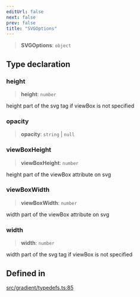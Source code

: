 ```yaml
---
editUrl: false
next: false
prev: false
title: "SVGOptions"
---
```


> **SVGOptions**: `object`

## Type declaration

### height

> **height**: `number`

height part of the svg tag if viewBox is not specified

### opacity

> **opacity**: `string` \| `null`

### viewBoxHeight

> **viewBoxHeight**: `number`

height part of the viewBox attribute on svg

### viewBoxWidth

> **viewBoxWidth**: `number`

width part of the viewBox attribute on svg

### width

> **width**: `number`

width part of the svg tag if viewBox is not specified

## Defined in

[src/gradient/typedefs.ts:85](https://github.com/fabricjs/fabric.js/blob/c093e29e73123dafcfa091ff4d5e04e690bb796e/src/gradient/typedefs.ts#L85)
